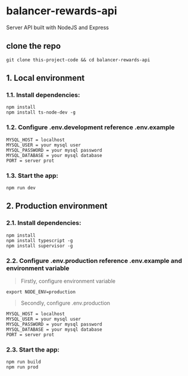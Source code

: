# balancer-rewards-api
Server API built with NodeJS and Express

## clone the repo
```
git clone this-project-code && cd balancer-rewards-api
```
## 1. Local environment
### 1.1. Install dependencies:
```
npm install
npm install ts-node-dev -g
```

### 1.2. Configure .env.development reference .env.example
```
MYSQL_HOST = localhost
MYSQL_USER = your mysql user
MYSQL_PASSWORD = your mysql password
MYSQL_DATABASE = your mysql database
PORT = server prot
```

### 1.3. Start the app:
```
npm run dev
```

## 2. Production environment
### 2.1. Install dependencies:
```
npm install
npm install typescript -g
npm install supervisor -g
```
### 2.2. Configure .env.production reference .env.example and environment variable
> Firstly, configure environment variable
```
export NODE_ENV=production
```
> Secondly, configure .env.production
```
MYSQL_HOST = localhost
MYSQL_USER = your mysql user
MYSQL_PASSWORD = your mysql password
MYSQL_DATABASE = your mysql database
PORT = server prot
```

### 2.3. Start the app:
```
npm run build
npm run prod
```
